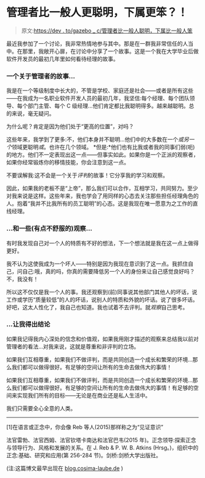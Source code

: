 # 管理者比一般人更聪明，下属更笨？！

> 原文:[https://dev . to/gazebo _ c/管理者比一般人聪明，下属比一般人笨](https://dev.to/gazebo_c/managers-are-wiser-than-average-and-subordinates-are-dumber)

最近我参加了一个讨论，我非常热情地参与其中。那是在一群我非常信任的人当中。在那里，我敞开心扉，在讨论中分享了一个故事。这是一个我在大学毕业后做软件开发员的最初几年里如何看待经理的故事。

### 一个关于管理者的故事...

我是在一个等级制度中长大的，不管是学校、家庭还是社会——或者是所有这些——在我成为一名职业软件开发人员的最初几年，我坚信:每个经理、每个团队领导、每个部门主管、每个 C 级经理...他们肯定都比我聪明得多。越来越聪明。总的来说，毫无疑问。

为什么呢？肯定是因为他们处于“更高的位置”，对吗？

这些年来，我学到了更多:不，他们本身并不聪明...他们中的大多数在一个*或另一个*领域更聪明*或*。也许在几个领域。
*但是:*他们也有比我或者我的同事们弱(呃)的地方。他们不一定表现出这一点——但事实如此。如果你是一个正派的观察者，如果你经常锻炼你的移情技能，你会注意到这一点。

不要误解我:这不会是一个关于*评判*的故事！它分享我的学习和观察。

因此，如果我的老板不是“上帝”，那么我们可以合作，互相学习，共同努力。至少对我来说是这样。这些年来，我也学会了用同样的心态去关注那些担任经理角色的人。抱着“我并不比我所有的员工聪明”的心态。这是我现在唯一愿意为之工作的直线经理。

### ...和一些(有点不舒服的)观察...

有时我发现自己对一个人的特质有不好的想法，下一个想法就是我在这一点上做得更好。

我不认为这使我成为一个坏人——特别是因为我现在意识到了这一点。我抓住自己，问自己:哦，真的吗，你真的需要降低另一个人的身份来让自己感觉良好吗？不，我没有！

所以这不仅仅是我一个人的事。我还观察到(前)同事说其他部门其他人的坏话，说工作或学历“质量较低”的人的坏话，说别人的特质和外貌的坏话。说了很多坏话。好吧，这太人性化了，我自己也知道。我也试着不去评判。就*观察*自己思考。

### ...让我得出结论

如果我记得我内心深处的信念和价值观，如果我用刚才描述的观察来总结我以前对管理者的看法...对我来说，这就是尊重和非评判的立场。

如果我们互相尊重，如果我们不做评判，而是共同创造一个成长和繁荣的环境...那么我们都可以做得很好。有足够的空间让所有的生命去做伟大的事情！

如果我们互相尊重，如果我们不做评判，而是共同创造一个成长和繁荣的环境...那么我们都可以做得很好。有足够的空间让所有的生命去做伟大的事情！有足够的空间来实现我们所有的目标——无论是在商业还是私人生活中。

我们只需要全心全意的人类。

* * *

[1]在语言或正念中，你会像 Reb 等人(2015)那样称之为“见证意识”

法官雷勃、法官西姆、法官钦塔卡南达和法官巴韦(2015 年)。正念领导:探索正念与领导行为、风格和发展的关系。在 J. Reb & P. W. B. Atkins (Hrsg。)，组织中的正念:基础、研究和应用(第 256-284 节)。剑桥:剑桥大学出版社。

(注:这篇博文最早出现在 [blog.cosima-laube.de](http://blog.cosima-laube.de) )